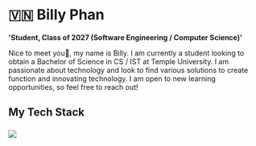 
<h1 align="left">🇻🇳 Billy Phan</h1>

**'Student, Class of 2027 (Software Engineering / Computer Science)'**



<p align="left">Nice to meet you👋, my name is Billy. I am currently a student looking to obtain a Bachelor of Science in CS / IST at Temple University. I am passionate about technology and look to find various solutions to create function and innovating technology. I am open to new learning opportunities, so feel free to reach out!</p>

###

<h2 align="left">My Tech Stack</h2>

###

<div align="left">
  <img src="https://devicon-website.vercel.app/api/python/original.svg"></img>
  <img width="12" />
 
</div>

###
